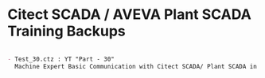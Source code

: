 # Citect SCADA / AVEVA Plant SCADA Training Backups

```markdown

- Test_30.ctz : YT "Part - 30"
  Machine Expert Basic Communication with Citect SCADA/ Plant SCADA in Simulation Mode (Via Modbus TCP Protocol).

```

